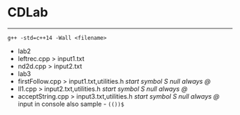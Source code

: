 # CDLab
------
`g++ -std=c++14 -Wall <filename>`
* lab2 
 * leftrec.cpp > input1.txt
 * nd2d.cpp > input2.txt
* lab3
 * firstFollow.cpp > input1.txt,utilities.h 
    _start symbol S null always @_
 * ll1.cpp > input2.txt,utilities.h
    _start symbol S null always @_
 * acceptString.cpp > input3.txt,utilities.h
    _start symbol S null always @_
    input in console also sample - `(())$`
    
